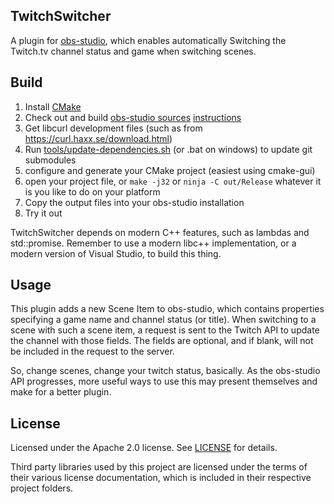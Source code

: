## TwitchSwitcher

A plugin for [obs-studio](https://github.com/jp9000/obs-studio), which enables automatically Switching the Twitch.tv channel status and game when switching scenes.

## Build

1. Install [CMake](https://cmake.org/)
2. Check out and build [obs-studio sources](https://github.com/jp9000/obs-studio) [instructions](https://github.com/jp9000/obs-studio/wiki/Install-Instructions)
3. Get libcurl development files (such as from https://curl.haxx.se/download.html)
4. Run [tools/update-dependencies.sh](tools/update-dependencies.sh) (or .bat on windows) to update git submodules
5. configure and generate your CMake project (easiest using cmake-gui)
6. open your project file, or `make -j32` or `ninja -C out/Release` whatever it is you like to do on your platform
7. Copy the output files into your obs-studio installation
8. Try it out

TwitchSwitcher depends on modern C++ features, such as lambdas and std::promise. Remember to use a modern libc++ implementation, or a modern version of Visual Studio, to build this thing.

## Usage

This plugin adds a new Scene Item to obs-studio, which contains properties specifying a game name and channel status (or title). When switching to a scene with such a scene item, a request is sent to the Twitch API to update the channel with those fields. The fields are optional, and if blank, will not be included in the request to the server.

So, change scenes, change your twitch status, basically. As the obs-studio API progresses, more useful ways to use this may present themselves and make for a better plugin.

## License

Licensed under the Apache 2.0 license. See [LICENSE](LICENSE) for details.

Third party libraries used by this project are licensed under the terms of their various license documentation, which is included in their respective project folders.

